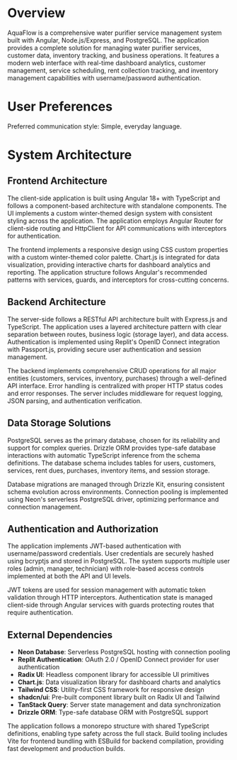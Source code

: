 # Overview

AquaFlow is a comprehensive water purifier service management system built with Angular, Node.js/Express, and PostgreSQL. The application provides a complete solution for managing water purifier services, customer data, inventory tracking, and business operations. It features a modern web interface with real-time dashboard analytics, customer management, service scheduling, rent collection tracking, and inventory management capabilities with username/password authentication.

# User Preferences

Preferred communication style: Simple, everyday language.

# System Architecture

## Frontend Architecture
The client-side application is built using Angular 18+ with TypeScript and follows a component-based architecture with standalone components. The UI implements a custom winter-themed design system with consistent styling across the application. The application employs Angular Router for client-side routing and HttpClient for API communications with interceptors for authentication.

The frontend implements a responsive design using CSS custom properties with a custom winter-themed color palette. Chart.js is integrated for data visualization, providing interactive charts for dashboard analytics and reporting. The application structure follows Angular's recommended patterns with services, guards, and interceptors for cross-cutting concerns.

## Backend Architecture
The server-side follows a RESTful API architecture built with Express.js and TypeScript. The application uses a layered architecture pattern with clear separation between routes, business logic (storage layer), and data access. Authentication is implemented using Replit's OpenID Connect integration with Passport.js, providing secure user authentication and session management.

The backend implements comprehensive CRUD operations for all major entities (customers, services, inventory, purchases) through a well-defined API interface. Error handling is centralized with proper HTTP status codes and error responses. The server includes middleware for request logging, JSON parsing, and authentication verification.

## Data Storage Solutions
PostgreSQL serves as the primary database, chosen for its reliability and support for complex queries. Drizzle ORM provides type-safe database interactions with automatic TypeScript inference from the schema definitions. The database schema includes tables for users, customers, services, rent dues, purchases, inventory items, and session storage.

Database migrations are managed through Drizzle Kit, ensuring consistent schema evolution across environments. Connection pooling is implemented using Neon's serverless PostgreSQL driver, optimizing performance and connection management.

## Authentication and Authorization
The application implements JWT-based authentication with username/password credentials. User credentials are securely hashed using bcryptjs and stored in PostgreSQL. The system supports multiple user roles (admin, manager, technician) with role-based access controls implemented at both the API and UI levels.

JWT tokens are used for session management with automatic token validation through HTTP interceptors. Authentication state is managed client-side through Angular services with guards protecting routes that require authentication.

## External Dependencies
- **Neon Database**: Serverless PostgreSQL hosting with connection pooling
- **Replit Authentication**: OAuth 2.0 / OpenID Connect provider for user authentication
- **Radix UI**: Headless component library for accessible UI primitives
- **Chart.js**: Data visualization library for dashboard charts and analytics
- **Tailwind CSS**: Utility-first CSS framework for responsive design
- **shadcn/ui**: Pre-built component library built on Radix UI and Tailwind
- **TanStack Query**: Server state management and data synchronization
- **Drizzle ORM**: Type-safe database ORM with PostgreSQL support

The application follows a monorepo structure with shared TypeScript definitions, enabling type safety across the full stack. Build tooling includes Vite for frontend bundling with ESBuild for backend compilation, providing fast development and production builds.